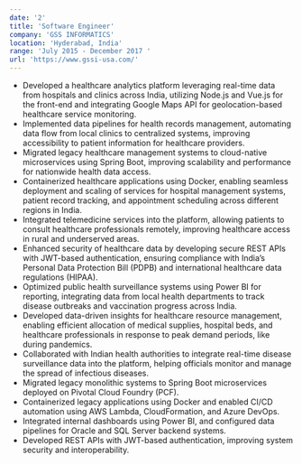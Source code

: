 ```yaml
---
date: '2'
title: 'Software Engineer'
company: 'GSS INFORMATICS'
location: 'Hyderabad, India'
range: 'July 2015 - December 2017 '
url: 'https://www.gssi-usa.com/'
---
```


- Developed a healthcare analytics platform leveraging real-time data from hospitals and clinics across India, utilizing Node.js and Vue.js for the front-end and integrating Google Maps API for geolocation-based healthcare service monitoring.
- Implemented data pipelines for health records management, automating data flow from local clinics to centralized systems, improving accessibility to patient information for healthcare providers.
- Migrated legacy healthcare management systems to cloud-native microservices using Spring Boot, improving scalability and performance for nationwide health data access.
- Containerized healthcare applications using Docker, enabling seamless deployment and scaling of services for hospital management systems, patient record tracking, and appointment scheduling across different regions in India.
- Integrated telemedicine services into the platform, allowing patients to consult healthcare professionals remotely, improving healthcare access in rural and underserved areas.
- Enhanced security of healthcare data by developing secure REST APIs with JWT-based authentication, ensuring compliance with India’s Personal Data Protection Bill (PDPB) and international healthcare data regulations (HIPAA).
- Optimized public health surveillance systems using Power BI for reporting, integrating data from local health departments to track disease outbreaks and vaccination progress across India.
- Developed data-driven insights for healthcare resource management, enabling efficient allocation of medical supplies, hospital beds, and healthcare professionals in response to peak demand periods, like during pandemics.
- Collaborated with Indian health authorities to integrate real-time disease surveillance data into the platform, helping officials monitor and manage the spread of infectious diseases.
- Migrated legacy monolithic systems to Spring Boot microservices deployed on Pivotal Cloud Foundry (PCF).
- Containerized legacy applications using Docker and enabled CI/CD automation using AWS Lambda, CloudFormation, and Azure DevOps.
- Integrated internal dashboards using Power BI, and configured data pipelines for Oracle and SQL Server backend systems.
- Developed REST APIs with JWT-based authentication, improving system security and interoperability.

